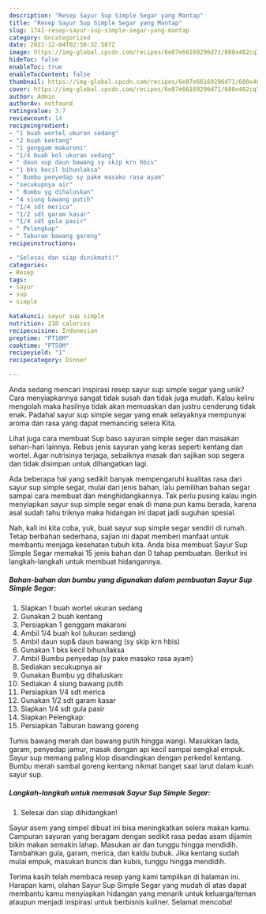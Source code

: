 ```yaml
---
description: "Resep Sayur Sup Simple Segar yang Mantap"
title: "Resep Sayur Sup Simple Segar yang Mantap"
slug: 1741-resep-sayur-sup-simple-segar-yang-mantap
category: Uncategorized
date: 2022-12-04T02:50:32.507Z
image: https://img-global.cpcdn.com/recipes/6e87e66169296d71/680x482cq70/sayur-sup-simple-segar-foto-resep-utama.jpg
hideToc: false
enableToc: true
enableTocContent: false
thumbnail: https://img-global.cpcdn.com/recipes/6e87e66169296d71/680x482cq70/sayur-sup-simple-segar-foto-resep-utama.jpg
cover: https://img-global.cpcdn.com/recipes/6e87e66169296d71/680x482cq70/sayur-sup-simple-segar-foto-resep-utama.jpg
author: Admin
authorAv: notfound
ratingvalue: 3.7
reviewcount: 14
recipeingredient:
- "1 buah wortel ukuran sedang"
- "2 buah kentang"
- "1 genggam makaroni"
- "1/4 buah kol ukuran sedang"
- " daun sup daun bawang sy skip krn hbis"
- "1 bks kecil bihunlaksa"
- " Bumbu penyedap sy pake masako rasa ayam"
- "secukupnya air"
- " Bumbu yg dihaluskan"
- "4 siung bawang putih"
- "1/4 sdt merica"
- "1/2 sdt garam kasar"
- "1/4 sdt gula pasir"
- " Pelengkap"
- " Taburan bawang goreng"
recipeinstructions:

- "Selesai dan siap dinikmati!"
categories:
- Resep
tags:
- sayur
- sup
- simple

katakunci: sayur sup simple 
nutrition: 218 calories
recipecuisine: Indonesian
preptime: "PT10M"
cooktime: "PT59M"
recipeyield: "1"
recipecategory: Dinner

---
```





Anda sedang mencari inspirasi resep sayur sup simple segar yang unik? Cara menyiapkannya sangat tidak susah dan tidak juga mudah. Kalau keliru mengolah maka hasilnya tidak akan memuaskan dan justru cenderung tidak enak. Padahal sayur sup simple segar yang enak selayaknya mempunyai aroma dan rasa yang dapat memancing selera Kita.





Lihat juga cara membuat Sup baso sayuran simple seger dan masakan sehari-hari lainnya. Rebus jenis sayuran yang keras seperti kentang dan wortel. Agar nutrisinya terjaga, sebaiknya masak dan sajikan sop segera dan tidak disimpan untuk dihangatkan lagi.

Ada beberapa hal yang sedikit banyak mempengaruhi kualitas rasa dari sayur sup simple segar, mulai dari jenis bahan, lalu pemilihan bahan segar sampai cara membuat dan menghidangkannya. Tak perlu pusing kalau ingin menyiapkan sayur sup simple segar enak di mana pun kamu berada, karena asal sudah tahu triknya maka hidangan ini dapat jadi suguhan spesial.






Nah, kali ini kita coba, yuk, buat sayur sup simple segar sendiri di rumah. Tetap berbahan sederhana, sajian ini dapat memberi manfaat untuk membantu menjaga kesehatan tubuh kita. Anda bisa membuat Sayur Sup Simple Segar memakai 15 jenis bahan dan 0 tahap pembuatan. Berikut ini langkah-langkah untuk membuat hidangannya.

<!--inarticleads1-->

##### Bahan-bahan dan bumbu yang digunakan dalam pembuatan Sayur Sup Simple Segar:

1. Siapkan 1 buah wortel ukuran sedang
1. Gunakan 2 buah kentang
1. Persiapkan 1 genggam makaroni
1. Ambil 1/4 buah kol (ukuran sedang)
1. Ambil  daun sup&amp; daun bawang (sy skip krn hbis)
1. Gunakan 1 bks kecil bihun/laksa
1. Ambil  Bumbu penyedap (sy pake masako rasa ayam)
1. Sediakan secukupnya air
1. Gunakan  Bumbu yg dihaluskan:
1. Sediakan 4 siung bawang putih
1. Persiapkan 1/4 sdt merica
1. Gunakan 1/2 sdt garam kasar
1. Siapkan 1/4 sdt gula pasir
1. Siapkan  Pelengkap:
1. Persiapkan  Taburan bawang goreng


Tumis bawang merah dan bawang putih hingga wangi. Masukkan lada, garam, penyedap jamur, masak dengan api kecil sampai sengkal empuk. Sayur sup memang paling klop disandingkan dengan perkedel kentang. Bumbu merah sambal goreng kentang nikmat banget saat larut dalam kuah sayur sup. 

<!--inarticleads2-->

##### Langkah-langkah untuk memasak Sayur Sup Simple Segar:


1. Selesai dan siap dihidangkan!

Sayur asem yang simpel dibuat ini bisa meningkatkan selera makan kamu. Campuran sayuran yang beragam dengan sedikit rasa pedas asam dijamin bikin makan semakin lahap. Masukan air dan tunggu hingga mendidih. Tambahkan gula, garam, merica, dan kaldu bubuk. Jika kentang sudah mulai empuk, masukan buncis dan kubis, tunggu hingga mendidih. 

Terima kasih telah membaca resep yang kami tampilkan di halaman ini. Harapan kami, olahan Sayur Sup Simple Segar yang mudah di atas dapat membantu kamu menyiapkan hidangan yang menarik untuk keluarga/teman ataupun menjadi inspirasi untuk berbisnis kuliner. Selamat mencoba!
